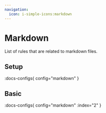 ```yaml
---
navigation:
  icon: i-simple-icons:markdown
---
```


# Markdown

List of rules that are related to markdown files.

## Setup

:docs-configs{ config="markdown" }

## Basic

:docs-configs{ config="markdown" :index="2" }
